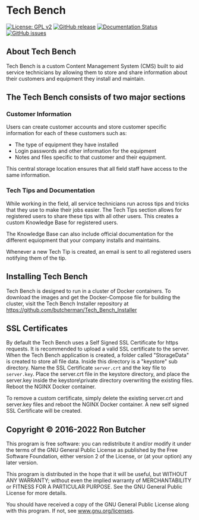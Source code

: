 # Tech Bench

[![License: GPL v2](https://img.shields.io/badge/License-GPL%20v2-blue.svg)](https://www.gnu.org/licenses/old-licenses/gpl-2.0.en.html)
[![GitHub release](https://img.shields.io/github/release/Butcherman/Tech_Bench)](https://GitHub.com/Butcherman/Tech_Bench/releases/)
[![Documentation Status](https://readthedocs.org/projects/tech-bench/badge/?version=latest)](https://tech-bench.readthedocs.io/en/latest/?badge=latest)
[![GitHub issues](https://img.shields.io/github/issues/Butcherman/Tech_Bench)](https://GitHub.com/Butcherman/Tech_Bench/issues/)

## About Tech Bench

Tech Bench is a custom Content Management System (CMS) built to aid service technicians by allowing them to store and share information about their customers and equipment they install and maintain.

## The Tech Bench consists of two major sections

### Customer Information

Users can create customer accounts and store customer specific information for each of these customers such as:

* The type of equipment they have installed
* Login passwords and other information for the equipment
* Notes and files specific to that customer and their equipment.

This central storage location ensures that all field staff have access to the same information.

### Tech Tips and Documentation

While working in the field, all service technicians run across tips and tricks that they use to make their jobs easier.  The Tech Tips section allows for registered users to share these tips with all other users.  This creates a custom Knowledge Base for registered users.

The Knowledge Base can also include official documentation for the different equiopment that your company installs and maintains.

Whenever a new Tech Tip is created, an email is sent to all registered users notifying them of the tip.

## Installing Tech Bench

Tech Bench is designed to run in a cluster of Docker containers.  To download the images and get the Docker-Compose file for building the cluster, visit the Tech Bench Installer repository at <https://github.com/butcherman/Tech_Bench_Installer>

## SSL Certificates

By default the Tech Bench uses a Self Signed SSL Certificate for https requests.  It is recommended to upload a valid SSL certificate to the server.  When the Tech Bench application is created, a folder called "StorageData" is created to store all file data.  Inside this directory is a "keystore" sub directory.  Name the SSL Certificate `server.crt` and the key file to `server.key`.  Place the server.crt file in the keystore directory, and place the server.key inside the keystore\private directory overwriting the existing files.  Reboot the NGINX Docker container.

To remove a custom certificate, simply delete the existing server.crt and server.key files and reboot the NGINX Docker container.  A new self signed SSL Certificate will be created.

## Copyright © 2016-2022 Ron Butcher

This program is free software:  you can redistribute it and/or modify it under the terms of the GNU
General Public License as published by the Free Software Foundation, either version 2 of the License,
or (at your option) any later version.

This program is distributed in the hope that it will be useful, but WITHOUT ANY WARRANTY; without even
the implied warranty of MERCHANTABILITY or FITNESS FOR A PARTICULAR PURPOSE.  See the GNU General Public
License for more details.

You should have received a copy of the GNU General Public License along with this program.  If not, see
www.gnu.org/licenses.
